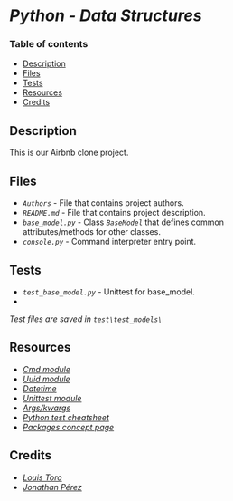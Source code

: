 # *Python - Data Structures*

### Table of contents

- [Description](#description)
- [Files](#files)
- [Tests](#tests)
- [Resources](#resources)
- [Credits](#credits)

## Description

This is our Airbnb clone project.

## Files

- *`Authors`* - File that contains project authors.
- *`README.md`* - File that contains project description.
- *`base_model.py`* - Class *`BaseModel`* that defines common attributes/methods for other classes.
- *`console.py`* - Command interpreter entry point.

## Tests

- *`test_base_model.py`* - Unittest for base_model.
- 

*Test files are saved in `test\test_models\`*

## Resources

- *[Cmd module](https://docs.python.org/3.4/library/cmd.html)*
- *[Uuid module](https://docs.python.org/3.4/library/uuid.html)*
- *[Datetime](https://docs.python.org/3.4/library/datetime.html)*
- *[Unittest module](https://docs.python.org/3.4/library/unittest.html#module-unittest)*
- *[Args/kwargs](https://yasoob.me/2013/08/04/args-and-kwargs-in-python-explained/)*
- *[Python test cheatsheet](https://www.pythonsheets.com/notes/python-tests.html)*
- *[Packages concept page](https://www.geeksforgeeks.org/python-packages/)*

## Credits

- *[Louis Toro](https://github.com/Ltoro9)*
- *[Jonathan Pérez](https://github.com/prodjohnper)*
